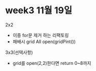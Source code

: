 



week3
11월 19일
================

2x2
- 이중 for문 제거 하는 리팩토링 
- 패배시 grid All open(gridPint())

3x3(선택사항)
- grid를 open(2,2)한다면 return 0~8까지